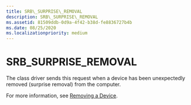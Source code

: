 ```yaml
---
title: SRB\_SURPRISE\_REMOVAL
description: SRB\_SURPRISE\_REMOVAL
ms.assetid: 81509ddb-0d9a-4f42-b38d-fe8836727b4b
ms.date: 08/25/2020
ms.localizationpriority: medium
---
```


# SRB\_SURPRISE\_REMOVAL

The class driver sends this request when a device has been unexpectedly removed (surprise removal) from the computer.

For more information, see [Removing a Device](https://docs.microsoft.com/windows-hardware/drivers/kernel/removing-a-device-in-a-function-driver).
